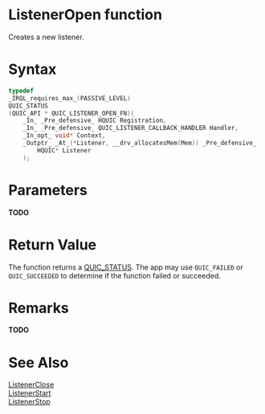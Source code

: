 ListenerOpen function
======

Creates a new listener.

# Syntax

```C
typedef
_IRQL_requires_max_(PASSIVE_LEVEL)
QUIC_STATUS
(QUIC_API * QUIC_LISTENER_OPEN_FN)(
    _In_ _Pre_defensive_ HQUIC Registration,
    _In_ _Pre_defensive_ QUIC_LISTENER_CALLBACK_HANDLER Handler,
    _In_opt_ void* Context,
    _Outptr_ _At_(*Listener, __drv_allocatesMem(Mem)) _Pre_defensive_
        HQUIC* Listener
    );
```

# Parameters

**TODO**

# Return Value

The function returns a [QUIC_STATUS](QUIC_STATUS.md). The app may use `QUIC_FAILED` or `QUIC_SUCCEEDED` to determine if the function failed or succeeded.

# Remarks

**TODO**

# See Also

[ListenerClose](ListenerClose.md)<br>
[ListenerStart](ListenerStart.md)<br>
[ListenerStop](ListenerStop.md)<br>
